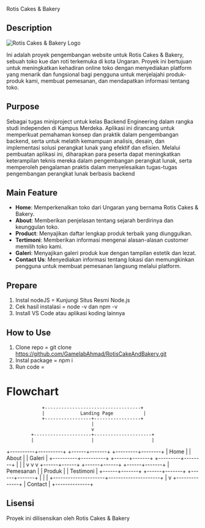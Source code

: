 Rotis Cakes & Bakery

## Description
![Rotis Cakes & Bakery Logo](link-gambar-logo)

Ini adalah proyek pengembangan website untuk Rotis Cakes & Bakery, sebuah toko kue dan roti terkemuka di kota Ungaran. Proyek ini bertujuan untuk meningkatkan kehadiran online toko dengan menyediakan platform yang menarik dan fungsional bagi pengguna untuk menjelajahi produk-produk kami, membuat pemesanan, dan mendapatkan informasi tentang toko.

## Purpose
Sebagai tugas miniproject untuk kelas Backend Engineering dalam rangka studi independen di Kampus Merdeka. Aplikasi ini dirancang untuk memperkuat pemahaman konsep dan praktik dalam pengembangan backend, serta untuk melatih kemampuan analisis, desain, dan implementasi solusi perangkat lunak yang efektif dan efisien. Melalui pembuatan aplikasi ini, diharapkan para peserta dapat meningkatkan keterampilan teknis mereka dalam pengembangan perangkat lunak, serta memperoleh pengalaman praktis dalam menyelesaikan tugas-tugas pengembangan perangkat lunak berbasis backend

## Main Feature

- **Home**: Memperkenalkan toko dari Ungaran yang bernama Rotis Cakes & Bakery.
- **About**: Memberikan penjelasan tentang sejarah berdirinya dan keunggulan toko.
- **Product**: Menyajikan daftar lengkap produk terbaik yang diunggulkan.
- **Tertimoni**: Memberikan informasi mengenai alasan-alasan customer memilih toko kami.
- **Galeri**: Menyajikan galeri produk kue dengan tampilan estetik dan lezat.
- **Contact Us**: Menyediakan informasi tentang lokasi dan memungkinkan pengguna untuk membuat pemesanan langsung melalui platform.

## Prepare
1. Instal nodeJS = Kunjungi Situs Resmi Node.js
2. Cek hasil instalasi = node -v dan npm -v
3. Install VS Code atau aplikasi koding lainnya

## How to Use
1. Clone repo = git clone https://github.com/GamelabAhmad/RotisCakeAndBakery.git
2. Instal package = npm i 
3. Run code = 

# Flowchart
                 +-----------------------------------+
                 |             Landing Page           |
                 +-----------------+-----------------+
                                   |
                                   v
             +---------------------+---------------------+
             |                     |                     |
  +----------+----------+   +------+-------+   +---------+--------+
  |         Home        |   |      About      |   |      Galeri      |
  +----------+----------+   +------+-------+   +---------+--------+
             |                     |                     |
             v                     v                     v
      +------+------+       +------+------+        +------+-------+
      |   Pemesanan   |       |    Produk     |        |    Testimoni    |
      +------+-------+       +------+-------+        +------+-------+
             |                     |                     |
             +---------------------+---------------------+
                                   |
                                   v
                           +--------------+
                           |   Contact    |
                           +--------------+

## Lisensi
Proyek ini dilisensikan oleh Rotis Cakes & Bakery
